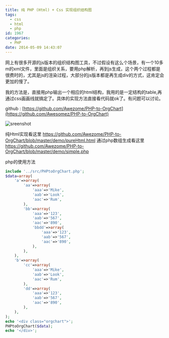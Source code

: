 ```yaml
---
title: 纯 PHP (Html) + Css 实现组织结构图
tags:
  - css
  - html
  - php
id: 1967
categories:
  - PHP
date: 2014-05-09 14:43:07
---
```


网上有很多开源的js版本的组织结构图工具，不过假设有这么个场景，有一个10多m的xml文件，里面是组织关系，要用php解析，再到js生成，这个两个过程都是很费时的，尤其是js的渲染过程，大部分的js版本都是再生成div的方式，这肯定会更加的慢了。

我的方法是，直接用php输出一个相应的html结构，我用的是一定结构的table,再通过css画画线就搞定了。具体的实现方法直接看代码就ok了。有问题可以讨论。

github : [https://github.com/Awezome/PHP-to-OrgChart](https://github.com/Awesomez/PHP-to-OrgChart)

![sreenshot](https://raw.githubusercontent.com/Awesomez/PHP-to-OrgChart/master/sreenshot.PNG)


纯Html实现看这里
https://github.com/Awezome/PHP-to-OrgChart/blob/master/demo/pureHtml.html
通过php数组生成看这里
https://github.com/Awezome/PHP-to-OrgChart/blob/master/demo/simple.php

php的使用方法
```php
include '../src/PHPtoOrgChart.php';
$data=array(
    'a'=>array(
        'aa'=>array(
            'aaa'=>'Mike',
            'aab'=>'Look',
            'aac'=>'Rum',
        ),
        'bb'=>array(
            'aaa'=>'123',
            'aab'=>'567',
            'aac'=>'890',
            'bbdd'=>array(
                'aaa'=>'123',
                'aab'=>'567',
                'aac'=>'890',
            ),
        ),
    ),
    'b'=>array(
        'cc'=>array(
            'aaa'=>'Mike',
            'aab'=>'Look',
            'aac'=>'Rum',
        ),
        'dd'=>array(
            'aaa'=>'123',
            'aab'=>'567',
            'aac'=>'890',
        ),
    ),
);
echo '<div class="orgchart">';
PHPtoOrgChart($data);
echo '</div>';
```